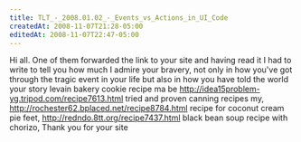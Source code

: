 ```yaml
---
title: TLT_-_2008.01.02_-_Events_vs_Actions_in_UI_Code
createdAt: 2008-11-07T21:28-05:00
editedAt: 2008-11-07T22:47-05:00
---
```


Hi all. One of them forwarded the link to your site and having read it I had to write to tell you how much I admire your bravery, not only in how you've got through the tragic event in your life but also in how you have told the world your story levain bakery cookie recipe ma be  http://idea15problem-yg.tripod.com/recipe7613.html tried and proven canning recipes my, http://rochester62.bplaced.net/recipe8784.html recipe for coconut cream pie feet, http://redndo.8tt.org/recipe7437.html black bean soup recipe with chorizo,  Thank you for your site

